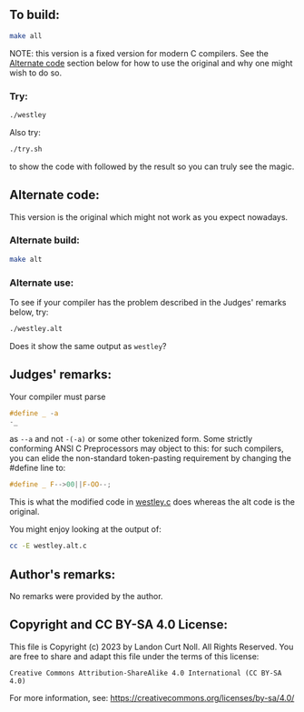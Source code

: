 ## To build:

```sh
make all
```

NOTE: this version is a fixed version for modern C compilers. See the [Alternate
code](#alternate-code) section below for how to use the original and why one
might wish to do so.


### Try:

```sh
./westley
```

Also try:

```sh
./try.sh
```

to show the code with followed by the result so you can truly see the magic.


## Alternate code:

This version is the original which might not work as you expect nowadays.


### Alternate build:

```sh
make alt
```


### Alternate use:

To see if your compiler has the problem described in the Judges' remarks below,
try:

```sh
./westley.alt
```

Does it show the same output as `westley`?


## Judges' remarks:

Your compiler must parse

```c
#define _ -a
-_
```

as `--a` and not `-(-a)` or some other tokenized form.  Some strictly
conforming ANSI C Preprocessors may object to this: for such
compilers, you can elide the non-standard token-pasting requirement
by changing the #define line to:

```c
#define _ F-->00||F-OO--;
```

This is what the modified code in [westley.c](westley.c) does whereas the alt
code is the original.

You might enjoy looking at the output of:

```sh
cc -E westley.alt.c
```


## Author's remarks:

No remarks were provided by the author.


## Copyright and CC BY-SA 4.0 License:

This file is Copyright (c) 2023 by Landon Curt Noll.  All Rights Reserved.
You are free to share and adapt this file under the terms of this license:

    Creative Commons Attribution-ShareAlike 4.0 International (CC BY-SA 4.0)

For more information, see: https://creativecommons.org/licenses/by-sa/4.0/
